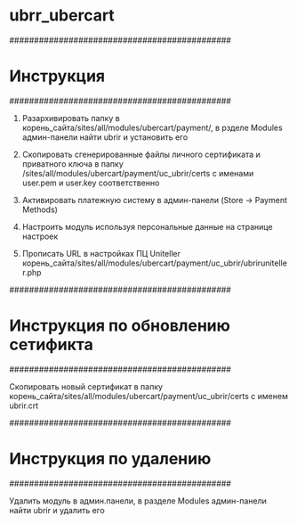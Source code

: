 # ubrr_ubercart
#############################################
#                Инструкция                 #
#############################################




1) Разархивировать папку в корень_сайта/sites/all/modules/ubercart/payment/, в рзделе Modules админ-панели найти ubrir и установить его

2) Скопировать сгенерированные файлы личного сертификата и приватного ключа в папку /sites/all/modules/ubercart/payment/uc_ubrir/certs c именами user.pem и user.key соответственно

3) Активировать платежную систему в админ-панели (Store -> Payment Methods)

4) Настроить модуль используя персональные данные на странице настроек

5) Прописать URL в настройках ПЦ Uniteller корень_сайта/sites/all/modules/ubercart/payment/uc_ubrir/ubriruniteller.php





#############################################
#          Инструкция по обновлению сетификта      #
#############################################



Скопировать новый сертификат в папку корень_сайта/sites/all/modules/ubercart/payment/uc_ubrir/certs c именем ubrir.crt






#############################################
#              Инструкция по удалению      #
#############################################



Удалить модуль в админ.панели, в разделе Modules админ-панели найти ubrir и удалить его


